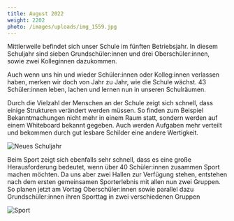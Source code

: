 ```yaml
---
title: August 2022
weight: 2202
photo: /images/uploads/img_1559.jpg
---
```

Mittlerweile befindet sich unser Schule im fünften Betriebsjahr. In diesem Schuljahr sind sieben Grundschüler:innen und drei Oberschüler:innen, sowie zwei Kolleginnen dazukommen.

Auch wenn uns hin und wieder Schüler:innen oder Kolleg:innen verlassen haben, merken wir doch von Jahr zu Jahr, wie die Schule wächst. 43 Schüler:innen leben, lachen und lernen nun in unseren Schulräumen.

Durch die Vielzahl der Menschen an der Schule zeigt sich schnell, dass einige Strukturen verändert werden müssen. So finden zum Beispiel Bekanntmachungen nicht mehr in einem Raum statt, sondern werden auf einem Whiteboard bekannt gegeben. Auch werden Aufgaben mehr verteilt und bekommen durch gut lesbare Schilder eine andere Wertigkeit.

![Neues Schuljahr](/images/uploads/img_1559.jpg "2208")

Beim Sport zeigt sich ebenfalls sehr schnell, dass es eine große Herausforderung bedeutet, wenn über 40 Schüler:innen zusammen Sport machen möchten. Da uns aber zwei Hallen zur Verfügung stehen, entstehen nach dem ersten gemeinsamen Sporterlebnis mit allen nun zwei Gruppen. So planen jetzt am Vortag Oberschüler:innen sowie parallel dazu Grundschüler:innen ihren Sporttag in zwei verschiedenen Gruppen

![Sport](/images/uploads/img_1793.jpg)